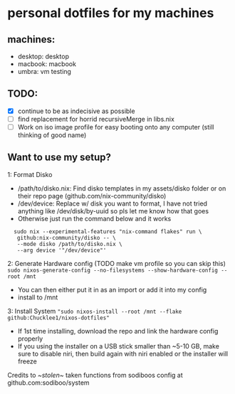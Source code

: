 # personal dotfiles for my machines

## machines:

- desktop: desktop
- macbook: macbook
- umbra: vm testing

## TODO:

- [x] continue to be as indecisive as possible
- [ ] find replacement for horrid recursiveMerge in libs.nix
- [ ] Work on iso image profile for easy booting onto any computer (still thinking of good name)

## Want to use my setup?

1: Format Disko

- /path/to/disko.nix: Find disko templates in my assets/disko folder or on their repo page (github.com/nix-community/disko)
- /dev/device: Replace w/ disk you want to format, I have not tried anything like /dev/disk/by-uuid so pls let me know how that goes
- Otherwise just run the command below and it works

```
  sudo nix --experimental-features "nix-command flakes" run \
   github:nix-community/disko -- \
   --mode disko /path/to/disko.nix \
   --arg device '"/dev/device"'
```

2: Generate Hardware config (TODO make vm profile so you can skip this)
`sudo nixos-generate-config --no-filesystems --show-hardware-config --root /mnt`

- You can then either put it in as an import or add it into my config
- install to /mnt

3: Install System
`"sudo nixos-install --root /mnt --flake github:Chucklee1/nixos-dotfiles"`

- If 1st time installing, download the repo and link the hardware config properly
- If you using the installer on a USB stick smaller than ~5-10 GB, make sure to disable niri, then build again with niri enabled or the installer will freeze

Credits to _~stolen~_ taken functions from sodiboos config at github.com:sodiboo/system
